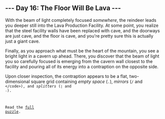 ## --- Day 16: The Floor Will Be Lava ---

With the beam of light completely focused <em>somewhere</em>, the reindeer leads you deeper still
into the Lava Production Facility. At some point, you realize that the steel facility walls have
been replaced with cave, and the doorways are just cave, and the floor is cave, and you're pretty
sure this is actually just a giant cave.

Finally, as you approach what must be the heart of the mountain, you see a bright light in a cavern
up ahead. There, you discover that the beam of light you so carefully focused is emerging from the
cavern wall closest to the facility and pouring all of its energy into a contraption on the opposite
side.

Upon closer inspection, the contraption appears to be a flat, two-dimensional square grid
containing <em>empty space</em> (<code>.</code>), <em>mirrors</em> (<code>/</code> and <code>
\</code>), and <em>splitters</em> (<code>|</code> and <code>-</code>).

Read the [full puzzle](https://adventofcode.com/2023/day/16).